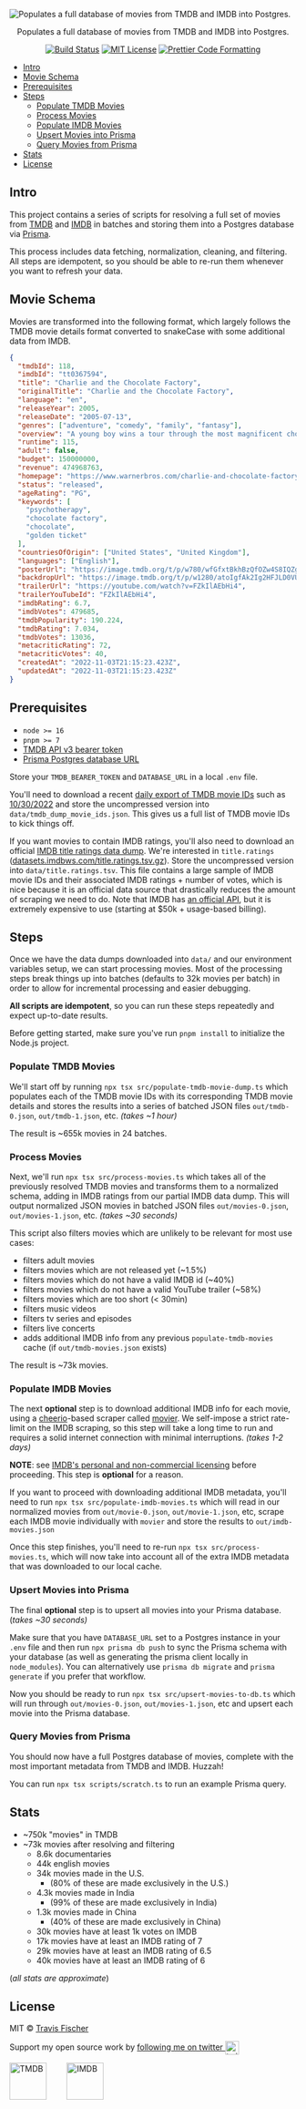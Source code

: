 <p>
  <img alt="Populates a full database of movies from TMDB and IMDB into Postgres." src="/media/banner.jpg">
</p>

<p align="center">
  Populates a full database of movies from TMDB and IMDB into Postgres.
</p>

<p align="center">
  <a href="https://github.com/transitive-bullshit/populate-movies/actions/workflows/test.yml"><img alt="Build Status" src="https://github.com/transitive-bullshit/populate-movies/actions/workflows/test.yml/badge.svg"></a>
  <a href="https://github.com/transitive-bullshit/populate-movies/blob/main/license"><img alt="MIT License" src="https://img.shields.io/badge/license-MIT-blue"></a>
  <a href="https://img.shields.io/badge/code_style-prettier-brightgreen.svg)](https://prettier.io"><img alt="Prettier Code Formatting" src="https://img.shields.io/badge/code_style-prettier-brightgreen.svg"></a>
</p>

- [Intro](#intro)
- [Movie Schema](#movie-schema)
- [Prerequisites](#prerequisites)
- [Steps](#steps)
  - [Populate TMDB Movies](#populate-tmdb-movies)
  - [Process Movies](#process-movies)
  - [Populate IMDB Movies](#populate-imdb-movies)
  - [Upsert Movies into Prisma](#upsert-movies-into-prisma)
  - [Query Movies from Prisma](#query-movies-from-prisma)
- [Stats](#stats)
- [License](#license)

## Intro

This project contains a series of scripts for resolving a full set of movies from [TMDB](https://www.themoviedb.org/) and [IMDB](https://imdb.com/) in batches and storing them into a Postgres database via [Prisma](https://www.prisma.io/).

This process includes data fetching, normalization, cleaning, and filtering. All steps are idempotent, so you should be able to re-run them whenever you want to refresh your data.

## Movie Schema

Movies are transformed into the following format, which largely follows the TMDB movie details format converted to snakeCase with some additional data from IMDB.

```json
{
  "tmdbId": 118,
  "imdbId": "tt0367594",
  "title": "Charlie and the Chocolate Factory",
  "originalTitle": "Charlie and the Chocolate Factory",
  "language": "en",
  "releaseYear": 2005,
  "releaseDate": "2005-07-13",
  "genres": ["adventure", "comedy", "family", "fantasy"],
  "overview": "A young boy wins a tour through the most magnificent chocolate factory in the world, led by the world's most unusual candy maker.",
  "runtime": 115,
  "adult": false,
  "budget": 150000000,
  "revenue": 474968763,
  "homepage": "https://www.warnerbros.com/charlie-and-chocolate-factory",
  "status": "released",
  "ageRating": "PG",
  "keywords": [
    "psychotherapy",
    "chocolate factory",
    "chocolate",
    "golden ticket"
  ],
  "countriesOfOrigin": ["United States", "United Kingdom"],
  "languages": ["English"],
  "posterUrl": "https://image.tmdb.org/t/p/w780/wfGfxtBkhBzQfOZw4S8IQZgrH0a.jpg",
  "backdropUrl": "https://image.tmdb.org/t/p/w1280/atoIgfAk2Ig2HFJLD0VUnjiPWEz.jpg",
  "trailerUrl": "https://youtube.com/watch?v=FZkIlAEbHi4",
  "trailerYouTubeId": "FZkIlAEbHi4",
  "imdbRating": 6.7,
  "imdbVotes": 479685,
  "tmdbPopularity": 190.224,
  "tmdbRating": 7.034,
  "tmdbVotes": 13036,
  "metacriticRating": 72,
  "metacriticVotes": 40,
  "createdAt": "2022-11-03T21:15:23.423Z",
  "updatedAt": "2022-11-03T21:15:23.423Z"
}
```

## Prerequisites

- `node >= 16`
- `pnpm >= 7`
- [TMDB API v3 bearer token](https://developers.themoviedb.org/3/getting-started/introduction)
- [Prisma Postgres database URL](https://www.prisma.io/docs/getting-started/setup-prisma/start-from-scratch/relational-databases/connect-your-database-typescript-postgres)

Store your `TMDB_BEARER_TOKEN` and `DATABASE_URL` in a local `.env` file.

You'll need to download a recent [daily export of TMDB movie IDs](https://developers.themoviedb.org/3/getting-started/daily-file-exports) such as [10/30/2022](http://files.tmdb.org/p/exports/movie_ids_10_30_2022.json.gz) and store the uncompressed version into `data/tmdb_dump_movie_ids.json`. This gives us a full list of TMDB movie IDs to kick things off.

If you want movies to contain IMDB ratings, you'll also need to download an official [IMDB title ratings data dump](https://www.imdb.com/interfaces/). We're interested in `title.ratings` ([datasets.imdbws.com/title.ratings.tsv.gz](https://datasets.imdbws.com/title.ratings.tsv.gz)). Store the uncompressed version into `data/title.ratings.tsv`. This file contains a large sample of IMDB movie IDs and their associated IMDB ratings + number of votes, which is nice because it is an official data source that drastically reduces the amount of scraping we need to do. Note that IMDB has [an official API](https://developer.imdb.com/), but it is extremely expensive to use (starting at $50k + usage-based billing).

## Steps

Once we have the data dumps downloaded into `data/` and our environment variables setup, we can start processing movies. Most of the processing steps break things up into batches (defaults to 32k movies per batch) in order to allow for incremental processing and easier debugging.

**All scripts are idempotent**, so you can run these steps repeatedly and expect up-to-date results.

Before getting started, make sure you've run `pnpm install` to initialize the Node.js project.

### Populate TMDB Movies

We'll start off by running `npx tsx src/populate-tmdb-movie-dump.ts` which populates each of the TMDB movie IDs with its corresponding TMDB movie details and stores the results into a series of batched JSON files `out/tmdb-0.json`, `out/tmdb-1.json`, etc. _(takes ~1 hour)_

The result is ~655k movies in 24 batches.

### Process Movies

Next, we'll run `npx tsx src/process-movies.ts` which takes all of the previously resolved TMDB movies and transforms them to a normalized schema, adding in IMDB ratings from our partial IMDB data dump. This will output normalized JSON movies in batched JSON files `out/movies-0.json`, `out/movies-1.json`, etc. _(takes ~30 seconds)_

This script also filters movies which are unlikely to be relevant for most use cases:

- filters adult movies
- filters movies which are not released yet (~1.5%)
- filters movies which do not have a valid IMDB id (~40%)
- filters movies which do not have a valid YouTube trailer (~58%)
- filters movies which are too short (< 30min)
- filters music videos
- filters tv series and episodes
- filters live concerts
- adds additional IMDB info from any previous `populate-tmdb-movies` cache (if `out/tmdb-movies.json` exists)

The result is ~73k movies.

### Populate IMDB Movies

The next **optional** step is to download additional IMDB info for each movie, using a [cheerio](https://github.com/cheeriojs/cheerio)-based scraper called [movier](https://github.com/Zoha/movier). We self-impose a strict rate-limit on the IMDB scraping, so this step will take a long time to run and requires a solid internet connection with minimal interruptions. _(takes 1-2 days)_

**NOTE**: see [IMDB's personal and non-commercial licensing](https://help.imdb.com/article/imdb/general-information/can-i-use-imdb-data-in-my-software/G5JTRESSHJBBHTGX#) before proceeding. This step is **optional** for a reason.

If you want to proceed with downloading additional IMDB metadata, you'll need to run `npx tsx src/populate-imdb-movies.ts` which will read in our normalized movies from `out/movie-0.json`, `out/movie-1.json`, etc, scrape each IMDB movie individually with `movier` and store the results to `out/imdb-movies.json`

Once this step finishes, you'll need to re-run `npx tsx src/process-movies.ts`, which will now take into account all of the extra IMDB metadata that was downloaded to our local cache.

### Upsert Movies into Prisma

The final **optional** step is to upsert all movies into your Prisma database. (_takes ~30 seconds)_

Make sure that you have `DATABASE_URL` set to a Postgres instance in your `.env` file and then run `npx prisma db push` to sync the Prisma schema with your database (as well as generating the prisma client locally in `node_modules`). You can alternatively use `prisma db migrate` and `prisma generate` if you prefer that workflow.

Now you should be ready to run `npx tsx src/upsert-movies-to-db.ts` which will run through `out/movies-0.json`, `out/movies-1.json`, etc and upsert each movie into the Prisma database.

### Query Movies from Prisma

You should now have a full Postgres database of movies, complete with the most important metadata from TMDB and IMDB. Huzzah!

You can run `npx tsx scripts/scratch.ts` to run an example Prisma query.

## Stats

- ~750k "movies" in TMDB
- ~73k movies after resolving and filtering
  - 8.6k documentaries
  - 44k english movies
  - 34k movies made in the U.S.
    - (80% of these are made exclusively in the U.S.)
  - 4.3k movies made in India
    - (99% of these are made exclusively in India)
  - 1.3k movies made in China
    - (40% of these are made exclusively in China)
  - 30k movies have at least 1k votes on IMDB
  - 17k movies have at least an IMDB rating of 7
  - 29k movies have at least an IMDB rating of 6.5
  - 40k movies have at least an IMDB rating of 6

(_all stats are approximate_)

## License

MIT © [Travis Fischer](https://transitivebullsh.it)

Support my open source work by <a href="https://twitter.com/transitive_bs">following me on twitter <img src="https://storage.googleapis.com/saasify-assets/twitter-logo.svg" alt="twitter" height="24px" align="center"></a>

<p>
  <a href="https://developers.themoviedb.org/3/getting-started/introduction"><img alt="TMDB" src="/media/tmdb.svg" height="65"></a>
  &nbsp; &nbsp; &nbsp; &nbsp;
  <a href="https://www.imdb.com/interfaces/"><img alt="IMDB" src="/media/imdb.png" height="65"></a>
</p>
